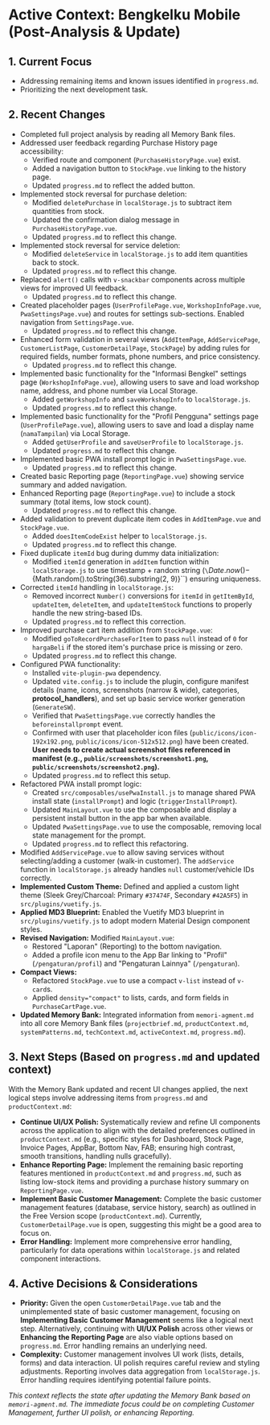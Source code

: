 # Active Context: Bengkelku Mobile (Post-Analysis & Update)

## 1. Current Focus
- Addressing remaining items and known issues identified in `progress.md`.
- Prioritizing the next development task.

## 2. Recent Changes
- Completed full project analysis by reading all Memory Bank files.
- Addressed user feedback regarding Purchase History page accessibility:
    - Verified route and component (`PurchaseHistoryPage.vue`) exist.
    - Added a navigation button to `StockPage.vue` linking to the history page.
    - Updated `progress.md` to reflect the added button.
- Implemented stock reversal for purchase deletion:
    - Modified `deletePurchase` in `localStorage.js` to subtract item quantities from stock.
    - Updated the confirmation dialog message in `PurchaseHistoryPage.vue`.
    - Updated `progress.md` to reflect this change.
- Implemented stock reversal for service deletion:
    - Modified `deleteService` in `localStorage.js` to add item quantities back to stock.
    - Updated `progress.md` to reflect this change.
- Replaced `alert()` calls with `v-snackbar` components across multiple views for improved UI feedback.
    - Updated `progress.md` to reflect this change.
- Created placeholder pages (`UserProfilePage.vue`, `WorkshopInfoPage.vue`, `PwaSettingsPage.vue`) and routes for settings sub-sections. Enabled navigation from `SettingsPage.vue`.
    - Updated `progress.md` to reflect this change.
- Enhanced form validation in several views (`AddItemPage`, `AddServicePage`, `CustomerListPage`, `CustomerDetailPage`, `StockPage`) by adding rules for required fields, number formats, phone numbers, and price consistency.
    - Updated `progress.md` to reflect this change.
- Implemented basic functionality for the "Informasi Bengkel" settings page (`WorkshopInfoPage.vue`), allowing users to save and load workshop name, address, and phone number via Local Storage.
    - Added `getWorkshopInfo` and `saveWorkshopInfo` to `localStorage.js`.
    - Updated `progress.md` to reflect this change.
- Implemented basic functionality for the "Profil Pengguna" settings page (`UserProfilePage.vue`), allowing users to save and load a display name (`namaTampilan`) via Local Storage.
    - Added `getUserProfile` and `saveUserProfile` to `localStorage.js`.
    - Updated `progress.md` to reflect this change.
- Implemented basic PWA install prompt logic in `PwaSettingsPage.vue`.
    - Updated `progress.md` to reflect this change.
- Created basic Reporting page (`ReportingPage.vue`) showing service summary and added navigation.
- Enhanced Reporting page (`ReportingPage.vue`) to include a stock summary (total items, low stock count).
    - Updated `progress.md` to reflect this change.
- Added validation to prevent duplicate item codes in `AddItemPage.vue` and `StockPage.vue`.
    - Added `doesItemCodeExist` helper to `localStorage.js`.
    - Updated `progress.md` to reflect this change.
- Fixed duplicate `itemId` bug during dummy data initialization:
    - Modified `itemId` generation in `addItem` function within `localStorage.js` to use timestamp + random string (`\`${Date.now()}-${Math.random().toString(36).substring(2, 9)}\``) ensuring uniqueness.
- Corrected `itemId` handling in `localStorage.js`:
    - Removed incorrect `Number()` conversions for `itemId` in `getItemById`, `updateItem`, `deleteItem`, and `updateItemStock` functions to properly handle the new string-based IDs.
    - Updated `progress.md` to reflect this correction.
- Improved purchase cart item addition from `StockPage.vue`:
    - Modified `goToRecordPurchaseForItem` to pass `null` instead of `0` for `hargaBeli` if the stored item's purchase price is missing or zero.
    - Updated `progress.md` to reflect this change.
- Configured PWA functionality:
    - Installed `vite-plugin-pwa` dependency.
    - Updated `vite.config.js` to include the plugin, configure manifest details (name, icons, screenshots (narrow & wide), categories, **protocol_handlers**), and set up basic service worker generation (`GenerateSW`).
    - Verified that `PwaSettingsPage.vue` correctly handles the `beforeinstallprompt` event.
    - Confirmed with user that placeholder icon files (`public/icons/icon-192x192.png`, `public/icons/icon-512x512.png`) have been created. **User needs to create actual screenshot files referenced in manifest (e.g., `public/screenshots/screenshot1.png`, `public/screenshots/screenshot2.png`).**
    - Updated `progress.md` to reflect this setup.
- Refactored PWA install prompt logic:
    - Created `src/composables/usePwaInstall.js` to manage shared PWA install state (`installPrompt`) and logic (`triggerInstallPrompt`).
    - Updated `MainLayout.vue` to use the composable and display a persistent install button in the app bar when available.
    - Updated `PwaSettingsPage.vue` to use the composable, removing local state management for the prompt.
    - Updated `progress.md` to reflect this refactoring.
- Modified `AddServicePage.vue` to allow saving services without selecting/adding a customer (walk-in customer). The `addService` function in `localStorage.js` already handles `null` customer/vehicle IDs correctly.
- **Implemented Custom Theme:** Defined and applied a custom light theme (Sleek Grey/Charcoal: Primary `#37474F`, Secondary `#42A5F5`) in `src/plugins/vuetify.js`.
- **Applied MD3 Blueprint:** Enabled the Vuetify MD3 blueprint in `src/plugins/vuetify.js` to adopt modern Material Design component styles.
- **Revised Navigation:** Modified `MainLayout.vue`:
    - Restored "Laporan" (Reporting) to the bottom navigation.
    - Added a profile icon menu to the App Bar linking to "Profil" (`/pengaturan/profil`) and "Pengaturan Lainnya" (`/pengaturan`).
- **Compact Views:**
    - Refactored `StockPage.vue` to use a compact `v-list` instead of `v-card`s.
    - Applied `density="compact"` to lists, cards, and form fields in `PurchaseCartPage.vue`.
- **Updated Memory Bank:** Integrated information from `memori-agment.md` into all core Memory Bank files (`projectbrief.md`, `productContext.md`, `systemPatterns.md`, `techContext.md`, `activeContext.md`, `progress.md`).

## 3. Next Steps (Based on `progress.md` and updated context)
With the Memory Bank updated and recent UI changes applied, the next logical steps involve addressing items from `progress.md` and `productContext.md`:
- **Continue UI/UX Polish:** Systematically review and refine UI components across the application to align with the detailed preferences outlined in `productContext.md` (e.g., specific styles for Dashboard, Stock Page, Invoice Pages, AppBar, Bottom Nav, FAB; ensuring high contrast, smooth transitions, handling nulls gracefully).
- **Enhance Reporting Page:** Implement the remaining basic reporting features mentioned in `productContext.md` and `progress.md`, such as listing low-stock items and providing a purchase history summary on `ReportingPage.vue`.
- **Implement Basic Customer Management:** Complete the basic customer management features (database, service history, search) as outlined in the Free Version scope (`productContext.md`). Currently, `CustomerDetailPage.vue` is open, suggesting this might be a good area to focus on.
- **Error Handling:** Implement more comprehensive error handling, particularly for data operations within `localStorage.js` and related component interactions.

## 4. Active Decisions & Considerations
- **Priority:** Given the open `CustomerDetailPage.vue` tab and the unimplemented state of basic customer management, focusing on **Implementing Basic Customer Management** seems like a logical next step. Alternatively, continuing with **UI/UX Polish** across other views or **Enhancing the Reporting Page** are also viable options based on `progress.md`. Error handling remains an underlying need.
- **Complexity:** Customer management involves UI work (lists, details, forms) and data interaction. UI polish requires careful review and styling adjustments. Reporting involves data aggregation from `localStorage.js`. Error handling requires identifying potential failure points.

*This context reflects the state after updating the Memory Bank based on `memori-agment.md`. The immediate focus could be on completing Customer Management, further UI polish, or enhancing Reporting.*
